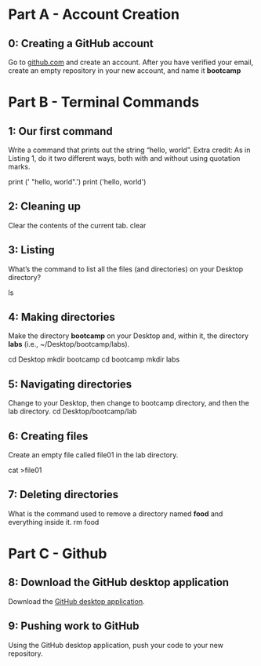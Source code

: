 # Part A - Account Creation


## 0: Creating a GitHub account

Go to [github.com](https://github.com/) and create an account. After you have verified your email, create an empty repository in your new account, and name it **bootcamp**

# Part B - Terminal Commands
  

## 1: Our first command

Write a command that prints out the string “hello, world”. Extra credit: As in Listing 1, do it two different ways, both with and without using quotation marks.

print (' "hello, world".')
print ('hello, world')
## 2: Cleaning up

Clear the contents of the current tab.
clear

## 3: Listing

What’s the command to list all the files (and directories) on your Desktop directory? 

ls
## 4: Making directories

Make the directory **bootcamp** on your Desktop and, within it, the directory **labs** (i.e., ~/Desktop/bootcamp/labs).

cd Desktop
mkdir bootcamp
cd bootcamp
mkdir labs
## 5: Navigating directories

Change to your Desktop, then change to bootcamp directory, and then the lab directory.
cd Desktop/bootcamp/lab

## 6: Creating files

Create an empty file called file01 in the lab directory. 

cat >file01
## 7: Deleting directories

What is the command used to remove a directory named **food** and everything inside it. 
rm food
# Part C - Github 

## 8: Download the GitHub desktop application

Download the [GitHub desktop application](https://desktop.github.com/).

## 9: Pushing work to GitHub

Using the GitHub desktop application, push your code to your new repository.
